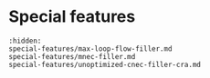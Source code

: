 # Special features

```{toctree}
:hidden:
special-features/max-loop-flow-filler.md
special-features/mnec-filler.md
special-features/unoptimized-cnec-filler-cra.md
```